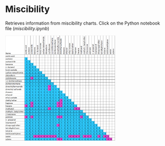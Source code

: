 # Miscibility
Retrieves information from miscibility charts.
Click on the Python notebook file (*miscibility.ipynb*)

<img src="miscibility.png" alt="drawing" width="350"/>
